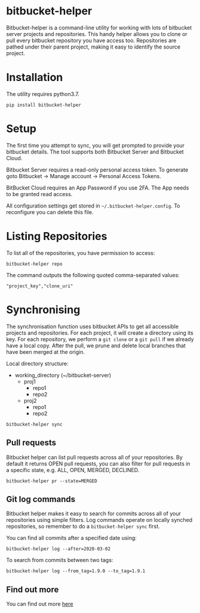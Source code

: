 # bitbucket-helper

Bitbucket-helper is a command-line utility for working with lots of bitbucket server projects and repositories. This handy helper allows you to clone or pull every bitbucket repository you have access too. Repositories are pathed under their parent project, making it easy to identify the source project.

# Installation  

The utility requires python3.7.
```
pip install bitbucket-helper
```

# Setup

The first time you attempt to sync, you will get prompted to provide your bitbucket details. The tool supports both Bitbucket Server and Bitbucket Cloud.

Bitbucket Server requires a read-only personal access token. To generate goto Bitbucket -> Manage account -> Personal Access Tokens.

BitBucket Cloud requires an App Password if you use 2FA. The App needs to be granted read access.

All configuration settings get stored in `~/.bitbucket-helper.config`. To reconfigure you can delete this file. 

# Listing Repositories

To list all of the repositories, you have permission to access:

```
bitbucket-helper repo
```

The command outputs the following quoted comma-separated values:

```
"project_key","clone_uri"
```

# Synchronising 

The synchronisation function uses bitbucket APIs to get all accessible projects and repositories. 
For each project, it will create a directory using its key. For each repository, we perform a `git clone` or a  `git pull` if we already have a local copy. After the pull, we prune and delete local branches that have been merged at the origin.

Local directory structure:

- working_directory (~/bitbucket-server)
  - proj1
    - repo1
    - repo2
  - proj2
    - repo1
    - repo2

```
bitbucket-helper sync
```

## Pull requests

Bitbucket helper can list pull requests across all of your repositories. By default it returns OPEN pull requests, you can also filter for pull requests in a specific state, e.g. ALL, OPEN, MERGED, DECLINED.

```
bitbucket-helper pr --state=MERGED
```

## Git log commands

Bitbucket helper makes it easy to search for commits across all of your repositories using simple filters. Log commands operate on locally synched repositories, so remember to do a `bitbucket-helper sync` first.

You can find all commits after a specified date using:
```
bitbucket-helper log --after=2020-03-02
```

To search from commits between two tags:
```
bitbucket-helper log --from_tag=1.9.0 --to_tag=1.9.1
```

## Find out more

You can find out more [here](http://omahony.id.au/tech/2020/05/03/Bitbucket-Helper.html) 